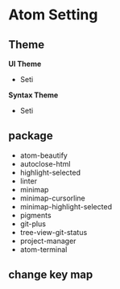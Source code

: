# Atom Setting

## Theme

**UI Theme**

- Seti

**Syntax Theme**

- Seti

## package

- atom-beautify
- autoclose-html
- highlight-selected
- linter
- minimap
- minimap-cursorline
- minimap-highlight-selected
- pigments
- git-plus
- tree-view-git-status
- project-manager
- atom-terminal

## change key map
